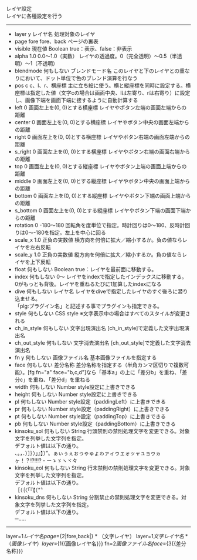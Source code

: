 レイヤ設定  
レイヤに各種設定を行う

***
- layer	y		レイヤ名	処理対象のレイヤ
- page		fore	fore、back	ページの裏表
- visible		現在値	Boolean	true：表示、false：非表示
- alpha		1.0	0.0〜1.0（実数）	レイヤの透過度。0（完全透明）〜0.5（半透明）〜1（不透明）
- blendmode		何もしない	ブレンドモード名	このレイヤと下のレイヤとの重なりにおいて、ドット単位で色のブレンド演算を行なう
- pos		c	c、l、r、横座標	主に立ち絵に使う。横と縦座標を同時に設定する。横座標は指定した値（文字cの場合は画面中央、lは左寄り、rは右寄り）に設定し、画像下端を画面下端に接するように自動計算する
- left		0	画面左上を(0, 0)とする横座標	レイヤやボタン左端の画面左端からの距離
- center		0	画面左上を(0, 0)とする横座標	レイヤやボタン中央の画面左端からの距離
- right		0	画面左上を(0, 0)とする横座標	レイヤやボタン右端の画面左端からの距離
- s_right		0	画面左上を(0, 0)とする横座標	レイヤやボタン右端の画面右端からの距離
- top		0	画面左上を(0, 0)とする縦座標	レイヤやボタン上端の画面上端からの距離
- middle		0	画面左上を(0, 0)とする縦座標	レイヤやボタン中央の画面上端からの距離
- bottom		0	画面左上を(0, 0)とする縦座標	レイヤやボタン下端の画面上端からの距離
- s_bottom		0	画面左上を(0, 0)とする縦座標	レイヤやボタン下端の画面下端からの距離
- rotation		0	-180〜180	回転角を度単位で指定。時計回りは0～180、反時計回りは0～-180を指定。左上を中心に回る
- scale_x		1.0	正負の実数値	横方向を何倍に拡大／縮小するか。負の値ならレイヤを左右反転
- scale_y		1.0	正負の実数値	縦方向を何倍に拡大／縮小するか。負の値ならレイヤを上下反転
- float		何もしない	Boolean	true：レイヤを最前面に移動する。
- index		何もしない	0〜	レイヤをindexで指定したインデックスに移動する。<br/>0がもっとも背後。レイヤを重ねるたびに1加算したindexになる
- dive		何もしない	レイヤ名	レイヤをdiveで指定したレイヤのすぐ後ろに潜り込ませる。<br/>「plg:プラグイン名」と記述する事でプラグインも指定できる。
- style		何もしない	CSS style	※文字表示中の場合はすべてのスタイルが変更される
- ch_in_style		何もしない	文字出現演出名	[ch_in_style]で定義した文字出現演出名
- ch_out_style		何もしない	文字消去演出名	[ch_out_style]で定義した文字消去演出名
- fn	y	何もしない	画像ファイル名	基本画像ファイルを指定する
- face		何もしない	差分名称	差分名称を指定する（半角カンマ区切りで複数可能）。[fg fn="a" face="b,c,d"]なら「基本a」の上に「差分b」を重ね、「差分c」を重ね、「差分d」を重ねる
- width		何もしない	Number	style設定に上書きできる
- height		何もしない	Number	style設定に上書きできる
- pl		何もしない	Number	style設定（paddingLeft）に上書きできる
- pr		何もしない	Number	style設定（paddingRight）に上書きできる
- pt		何もしない	Number	style設定（paddingTop）に上書きできる
- pb		何もしない	Number	style設定（paddingBottom）に上書きできる
- kinsoku_sol		何もしない	String	行頭禁則の禁則処理文字を変更できる。対象文字を列挙した文字列を指定。<br/>デフォルト値は以下の通り。<br/>、。，．）］｝〉」』】〕”〟ぁぃぅぇぉっゃゅょゎァィゥェォッャュョヮヵヶ！？!?‼⁉・ーゝゞヽヾ々
- kinsoku_eol		何もしない	String	行末禁則の禁則処理文字を変更できる。対象文字を列挙した文字列を指定。<br/>デフォルト値は以下の通り。<br/>［（｛〈「『【〔“〝
- kinsoku_dns		何もしない	String	分割禁止の禁則処理文字を変更できる。対象文字を列挙した文字列を指定。<br/>デフォルト値は以下の通り。<br/>─‥…

***
layer=${1{{レイヤ名}}} page=${2|fore,back|}
*
（文字レイヤ）	layer=${1{{文字レイヤ名}}}
*
（画像レイヤ）	layer=${1{{画像レイヤ名}}} fn=${2{{画像ファイル名}}} face=${3{{差分名称}}}
